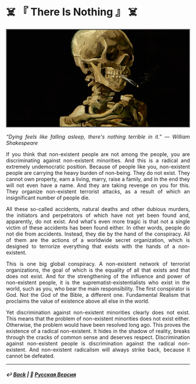 # ☠️ 『 There Is Nothing 』 ☠️

![Reality Control](https://raw.githubusercontent.com/Rozephyros/rozephyros.github.io/master/%E3%80%8E%20There%20Is%20Nothing%20%E3%80%8F.png)

<p align="justify"><i>“Dying feels like falling asleep, there's nothing terrible in it.” — William Shakespeare</i></p>

<p align="justify">If you think that non-existent people are not among the people, you are discriminating against non-existent minorities. And this is a radical and extremely undemocratic position. Because of people like you, non-existent people are carrying the heavy burden of non-being. They do not exist. They cannot own property, earn a living, marry, raise a family, and in the end they will not even have a name. And they are taking revenge on you for this. They organize non-existent terrorist attacks, as a result of which an insignificant number of people die.</p>

<p align="justify">All these so-called accidents, natural deaths and other dubious murders, the initiators and perpetrators of which have not yet been found and, apparently, do not exist. And what's even more tragic is that not a single victim of these accidents has been found either. In other words, people do not die from accidents. Instead, they die by the hand of the conspiracy. All of them are the actions of a worldwide secret organization, which is designed to terrorize everything that exists with the hands of a non-existent.
</p>

<p align="justify">This is one big global conspiracy. A non-existent network of terrorist organizations, the goal of which is the equality of all that exists and that does not exist. And for the strengthening of the influence and power of non-existent people, it is the suprematist-existentialists who exist in the world, such as you, who bear the main responsibility. The first conspirator is God. Not the God of the Bible, a different one. Fundamental Realism that proclaims the value of existence above all else in the world.</p>

<p align="justify">Yet discrimination against non-existent minorities clearly does not exist. This means that the problem of non-existent minorities does not exist either. Otherwise, the problem would have been resolved long ago. This proves the existence of a radical non-existent. It hides in the shadow of reality, breaks through the cracks of common sense and deserves respect. Discrimination against non-existent people is discrimination against the radical non-existent. And non-existent radicalism will always strike back, because it cannot be defeated.</p>

***

##### ↩️ [Back](index.md) | 🌻 [Русская Версия](there_is_nothing.md) 
